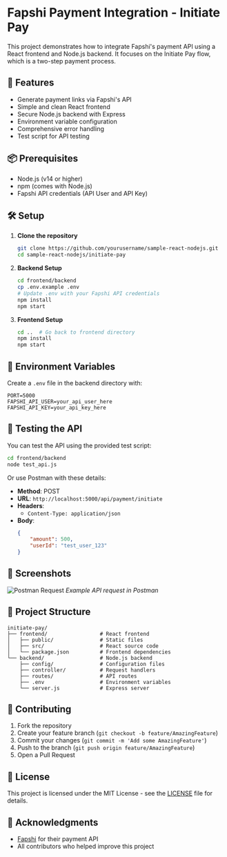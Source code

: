 # Fapshi Payment Integration - Initiate Pay

This project demonstrates how to integrate Fapshi's payment API using a React frontend and Node.js backend. It focuses on the Initiate Pay flow, which is a two-step payment process.

## 🚀 Features

- Generate payment links via Fapshi's API
- Simple and clean React frontend
- Secure Node.js backend with Express
- Environment variable configuration
- Comprehensive error handling
- Test script for API testing

## 📦 Prerequisites

- Node.js (v14 or higher)
- npm (comes with Node.js)
- Fapshi API credentials (API User and API Key)

## 🛠️ Setup

1. **Clone the repository**
   ```bash
   git clone https://github.com/yourusername/sample-react-nodejs.git
   cd sample-react-nodejs/initiate-pay
   ```

2. **Backend Setup**
   ```bash
   cd frontend/backend
   cp .env.example .env
   # Update .env with your Fapshi API credentials
   npm install
   npm start
   ```

3. **Frontend Setup**
   ```bash
   cd ..  # Go back to frontend directory
   npm install
   npm start
   ```

## 🔧 Environment Variables

Create a `.env` file in the backend directory with:

```env
PORT=5000
FAPSHI_API_USER=your_api_user_here
FAPSHI_API_KEY=your_api_key_here
```

## 🧪 Testing the API

You can test the API using the provided test script:

```bash
cd frontend/backend
node test_api.js
```

Or use Postman with these details:

- **Method**: POST
- **URL**: `http://localhost:5000/api/payment/initiate`
- **Headers**: 
  - `Content-Type: application/json`
- **Body**:
  ```json
  {
      "amount": 500,
      "userId": "test_user_123"
  }
  ```

## 📸 Screenshots

![Postman Request](screenshots/postman-request.png)
*Example API request in Postman*

## 📂 Project Structure

```
initiate-pay/
├── frontend/                 # React frontend
│   ├── public/               # Static files
│   ├── src/                  # React source code
│   └── package.json          # Frontend dependencies
└── backend/                  # Node.js backend
    ├── config/               # Configuration files
    ├── controller/           # Request handlers
    ├── routes/               # API routes
    ├── .env                  # Environment variables
    └── server.js             # Express server
```

## 🤝 Contributing

1. Fork the repository
2. Create your feature branch (`git checkout -b feature/AmazingFeature`)
3. Commit your changes (`git commit -m 'Add some AmazingFeature'`)
4. Push to the branch (`git push origin feature/AmazingFeature`)
5. Open a Pull Request

## 📄 License

This project is licensed under the MIT License - see the [LICENSE](LICENSE) file for details.

## 🙏 Acknowledgments

- [Fapshi](https://www.fapshi.com) for their payment API
- All contributors who helped improve this project
